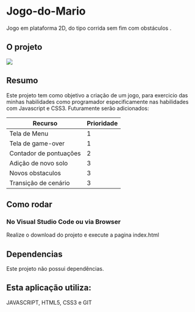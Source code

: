 # Jogo-do-Mario
Jogo em plataforma 2D, do tipo corrida sem fim com obstáculos .

## O projeto
<p aling = "center">
  <img src = "src/assets/main_image.png">
</p>

## Resumo
Este projeto tem como objetivo a criação de um jogo, para exercicio das minhas habilidades como programador especificamente nas habilidades com Javascript e CSS3.
Futuramente serão adicionados:


| Recurso | Prioridade |
| ------ | ------ |
| Tela de Menu | 1 |
| Tela de game-over | 1 |
| Contador de pontuações | 2 |
| Adição de novo solo | 3 |
| Novos obstaculos | 3 |
| Transição de cenário | 3 |


## Como rodar

### No Visual Studio Code ou via Browser
Realize o download do projeto e execute a pagina index.html

## Dependencias
Este projeto não possui dependências.

## Esta aplicação utiliza: 
JAVASCRIPT, HTML5, CSS3 e GIT
